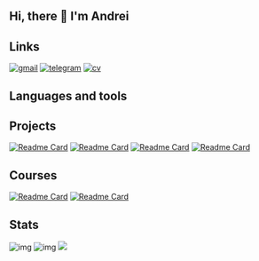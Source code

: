 ## Hi, there 👋 I'm Andrei

## Links
[![gmail](https://img.shields.io/badge/gmail-EA4335?style=for-the-badge&logo=gmail&logoColor=white)](mailto:andreislavrov@gmail.com)
[![telegram](https://img.shields.io/badge/telegram-26A5E4?style=for-the-badge&logo=telegram&logoColor=white)](https://t.me/andrei_lavrov)
[![cv](https://img.shields.io/badge/CV-111111?style=for-the-badge&logo=Read.cv&logoColor=white)](https://github.com/AndreisLavrov/AndreisLavrov/blob/master/CV_Andrei_Lavrov%20(11_2024).pdf)

## Languages and tools

## Projects
[![Readme Card](https://github-readme-stats.vercel.app/api/pin/?username=andreislavrov&repo=OpenSource_Service_with_FPS_RaiffaisenBank_DonCoin)](https://github.com/andreislavrov/OpenSource_Service_with_FPS_RaiffaisenBank_DonCoin)
[![Readme Card](https://github-readme-stats.vercel.app/api/pin/?username=andreislavrov&repo=OpenSource_Access_Control_Bot_Java)](https://github.com/andreislavrov/OpenSource_Access_Control_Bot_Java)
[![Readme Card](https://github-readme-stats.vercel.app/api/pin/?username=andreislavrov&repo=Python_Analysis_SportsEarningDataset_FirstYearHSE)](https://github.com/andreislavrov/Python_Analysis_SportsEarningDataset_FirstYearHSE)
[![Readme Card](https://github-readme-stats.vercel.app/api/pin/?username=andreislavrov&repo=C_PlusPlus_Project_Qt_FirstYearHSE)](https://github.com/andreislavrov/C_PlusPlus_Project_Qt_FirstYearHSE)

## Courses
[![Readme Card](https://github-readme-stats.vercel.app/api/pin/?username=andreislavrov&repo=HSE_Financial_Engineering)](https://github.com/andreislavrov/HSE_Financial_Engineering)
[![Readme Card](https://github-readme-stats.vercel.app/api/pin/?username=andreislavrov&repo=Yandex-Practicum-Product-Analytics)](https://github.com/andreislavrov/Yandex-Practicum-Product-Analytics)

## Stats
![img](http://github-profile-summary-cards.vercel.app/api/cards/stats?username=andreislavrov&theme=github_dark)
![img](http://github-profile-summary-cards.vercel.app/api/cards/repos-per-language?username=andreislavrov&theme=github_dark)
![](http://github-profile-summary-cards.vercel.app/api/cards/profile-details?username=andreislavrov&theme=github_dark)
